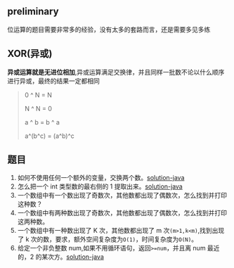 ## preliminary

位运算的题目需要非常多的经验，没有太多的套路而言，还是需要多见多练

## XOR(异或)

**异或运算就是无进位相加**,异或运算满足交换律，并且同样一批数不论以什么顺序进行异或，最终的结果一定都相同

> 0 ^ N = N
>
> N ^ N = 0
>
>  a ^ b = b ^ a
>
> a^(b^c) = (a^b)^c

## 题目

1. 如何不使用任何一个额外的变量，交换两个数。[solution-java](../common/src/test/java/com/pineapple/util/UtilsTest.java)
2. 怎么把一个 int 类型数的最右侧的 1 提取出来。[solution-java]()
3. 一个数组中有一个数出现了奇数次，其他数都出现了偶数次，怎么找到并打印这种数？
4. 一个数组中有两种数出现了奇数次，其他数都出现了偶数次，怎么找到并打印这两种数。
5. 一个数组中有一种数出现了 K 次，其他数都出现了 m 次`(m>1,k<m)`,找到出现了 k 次的数，要求，额外空间复杂度为`O(1)`，时间复杂度为`O(N)`。
6. 给定一个非负整数 num,如果不用循环语句，返回`>=num`，并且离 num 最近的，2
   的某次方。[solution-java](src/test/java/com/pineapple/NearestNumberPowerSolutionTest.java)